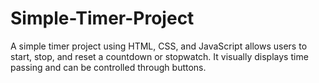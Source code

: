 # Simple-Timer-Project
A simple timer project using HTML, CSS, and JavaScript allows users to start, stop, and reset a countdown or stopwatch. It visually displays time passing and can be controlled through buttons.
